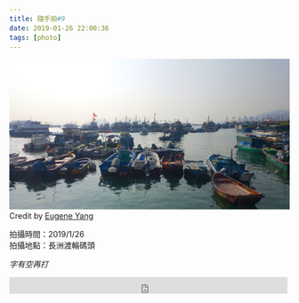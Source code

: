 ```yaml
---
title: 隨手拍#9
date: 2019-01-26 22:00:36
tags: [photo]
---
```


![](/image/20190126_152452_v2.jpg)
Credit by [Eugene Yang](https://eugene87222.github.io/)

拍攝時間：2019/1/26  
拍攝地點：長洲渡輪碼頭  

_字有空再打_

<iframe src="https://www.google.com/maps/embed?pb=!1m14!1m8!1m3!1d922.5304242932684!2d114.0278685180235!3d22.208661331958744!3m2!1i1024!2i768!4f13.1!3m3!1m2!1s0x0%3A0x1025087a8d2077e5!2z6ZW35rSy5rih6Lyq56K86aCt!5e0!3m2!1szh-TW!2stw!4v1549461933685" width="500" height="30" frameborder="0" style="border:0" allowfullscreen></iframe>